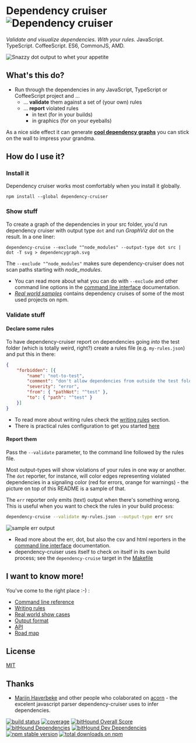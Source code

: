 # Dependency cruiser ![Dependency cruiser](https://raw.githubusercontent.com/sverweij/dependency-cruiser/master/doc/assets/ZKH-Dependency-recolored-160.png)
_Validate and visualize dependencies. With your rules._ JavaScript. TypeScript. CoffeeScript. ES6, CommonJS, AMD.

![Snazzy dot output to whet your appetite](https://raw.githubusercontent.com/sverweij/dependency-cruiser/master/doc/assets/sample-dot-output.png)

## What's this do?
- Run through the dependencies in any JavaScript, TypeScript or CoffeeScript project and ...
  - ... **validate** them against a set of (your own) rules
  - ... **report** violated rules
    - in text (for in your builds)
    - in graphics (for on your eyeballs)

As a nice side effect it can generate [**cool dependency graphs**](https://github.com/sverweij/dependency-cruiser/blob/master/doc/real-world-samples.md)
you can stick on the wall to impress your grandma.

## How do I use it?

### Install it
Dependency cruiser works most comfortably when you install it globally.

```
npm install --global dependency-cruiser
```

### Show stuff
To create a graph of the dependencies in your src folder, you'd run dependency
cruiser with output type `dot` and run _GraphViz dot_ on the result. In
a one liner:

```shell
dependency-cruise --exclude "^node_modules" --output-type dot src | dot -T svg > dependencygraph.svg
```

The `--exclude "^node_modules"` makes sure dependency-cruiser does not scan
paths starting with *node_modules*.

- You can read more about what you can do with `--exclude` and other command line
  options in the
  [command line interface](https://github.com/sverweij/dependency-cruiser/blob/master/doc/cli.md)
  documentation.
- _[Real world samples](https://github.com/sverweij/dependency-cruiser/blob/master/doc/real-world-samples.md)_
  contains dependency cruises of some of the most used projects on npm.

### Validate stuff
#### Declare some rules
To have dependency-cruiser report on dependencies going _into_ the test folder
(which is totally weird, right?) create a rules file (e.g. `my-rules.json`)
and put this in there:
```json
{
    "forbidden": [{
        "name": "not-to-test",
        "comment": "don't allow dependencies from outside the test folder to test",
        "severity": "error",
        "from": { "pathNot": "^test" },
        "to": { "path": "^test" }
    }]
}
```

- To read more about writing rules check the
  [writing rules](https://github.com/sverweij/dependency-cruiser/blob/master/doc/rules.md)
  section.
- There is practical rules configuration to get you started
  [here](https://github.com/sverweij/dependency-cruiser/blob/master/doc/rules.starter.json)

#### Report them
Pass the `--validate` parameter, to the command line followed by the rules
file.

Most output-types will show violations of your rules in one way or another.
The `dot` reporter, for instance, will color edges representing violated
dependencies in a signaling color (red for errors, orange for warnings) - the
picture on top of this README is a sample of that.

The `err` reporter only emits (text) output when there's something wrong.
This is useful when you want to check the rules in your build process:

```sh
dependency-cruise --validate my-rules.json --output-type err src
```
![sample err output](https://raw.githubusercontent.com/sverweij/dependency-cruiser/master/doc/assets/sample-err-output.png)

- Read more about the err, dot, but also the csv and html reporters in the
  [command line interface](https://github.com/sverweij/dependency-cruiser/blob/master/doc/cli.md)
  documentation.
- dependency-cruiser uses itself to check on itself in its own build process;
  see the `dependency-cruise` target in the
  [Makefile](https://github.com/sverweij/dependency-cruiser/blob/master/Makefile#L95)

## I want to know more!
You've come to the right place :-) :

- [Command line reference](https://github.com/sverweij/dependency-cruiser/blob/master/doc/cli.md)
- [Writing rules](https://github.com/sverweij/dependency-cruiser/blob/master/doc/rules.md)
- [Real world show cases](https://github.com/sverweij/dependency-cruiser/blob/master/doc/real-world-samples.md)
- [Output format](./doc/output-format.md)
- [API](./doc/api.md)
- [Road map](https://github.com/sverweij/dependency-cruiser/projects/1)

## License
[MIT](LICENSE)

## Thanks
- [Marijn Haverbeke](http://marijnhaverbeke.nl) and other people who
  colaborated on [acorn](https://github.com/ternjs/acorn) -
  the excelent javascript parser dependency-cruiser uses to infer
  dependencies.

[![build status](https://gitlab.com/sverweij/dependency-cruiser/badges/master/build.svg)](https://gitlab.com/sverweij/dependency-cruiser/builds)
[![coverage](https://gitlab.com/sverweij/dependency-cruiser/badges/master/coverage.svg)](https://gitlab.com/sverweij/dependency-cruiser/builds)
[![bitHound Overall Score](https://www.bithound.io/github/sverweij/dependency-cruiser/badges/score.svg)](https://www.bithound.io/github/sverweij/dependency-cruiser)
[![bitHound Dependencies](https://www.bithound.io/github/sverweij/dependency-cruiser/badges/dependencies.svg)](https://www.bithound.io/github/sverweij/dependency-cruiser/master/dependencies/npm)
[![bitHound Dev Dependencies](https://www.bithound.io/github/sverweij/dependency-cruiser/badges/devDependencies.svg)](https://www.bithound.io/github/sverweij/dependency-cruiser/master/dependencies/npm)
[![npm stable version](https://img.shields.io/npm/v/dependency-cruiser.svg)](https://npmjs.com/package/dependency-cruiser)
[![total downloads on npm](https://img.shields.io/npm/dt/dependency-cruiser.svg?maxAge=2592000)](https://npmjs.com/package/dependency-cruiser)
